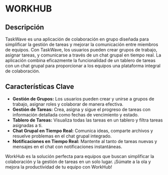 # WORKHUB

## Descripción
TaskWave es una aplicación de colaboración en grupo diseñada para simplificar la gestión de tareas y mejorar la comunicación entre miembros de equipos. Con TaskWave, los usuarios pueden crear grupos de trabajo, asignar tareas, y comunicarse a través de un chat grupal en tiempo real. La aplicación combina eficazmente la funcionalidad de un tablero de tareas con un chat grupal para proporcionar a los equipos una plataforma integral de colaboración.

## Características Clave
- **Gestión de Grupos:** Los usuarios pueden crear y unirse a grupos de trabajo, asignar roles y colaborar de manera efectiva.
- **Gestión de Tareas:** Crea, asigna y sigue el progreso de tareas con información detallada como fechas de vencimiento y estado.
- **Tablero de Tareas:** Visualiza todas las tareas en un tablero y filtra tareas asignadas a ti.
- **Chat Grupal en Tiempo Real:** Comunica ideas, comparte archivos y resuelve problemas en el chat grupal integrado.
- **Notificaciones en Tiempo Real:** Mantente al tanto de tareas nuevas y mensajes en el chat con notificaciones instantáneas.

WorkHub es la solución perfecta para equipos que buscan simplificar la colaboración y la gestión de tareas en un solo lugar. ¡Súmate a la ola y mejora la productividad de tu equipo con WorkHub!